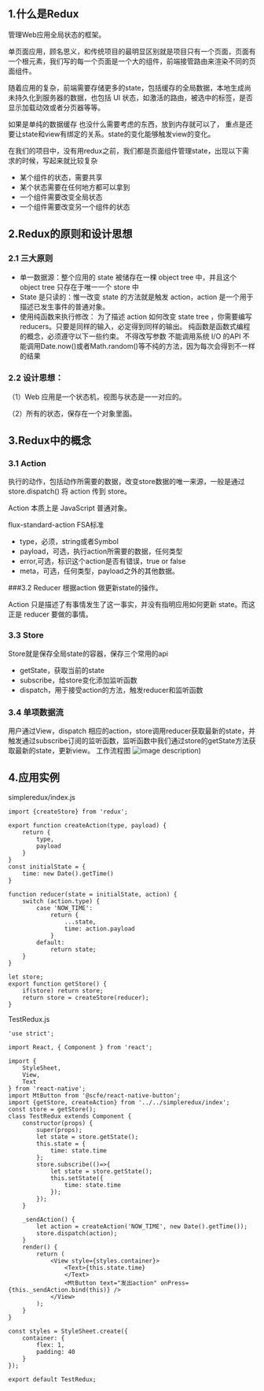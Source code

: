 ## 1.什么是Redux
管理Web应用全局状态的框架。

单页面应用，顾名思义，和传统项目的最明显区别就是项目只有一个页面，页面有一个根元素，我们写的每一个页面是一个大的组件，前端接管路由来渲染不同的页面组件。

随着应用的复杂，前端需要存储更多的state，包括缓存的全局数据，本地生成尚未持久化到服务器的数据，也包括 UI 状态，如激活的路由，被选中的标签，是否显示加载动效或者分页器等等。

如果是单纯的数据缓存 也没什么需要考虑的东西，放到内存就可以了， 重点是还要让state和view有绑定的关系。state的变化能够触发view的变化。

在我们的项目中，没有用redux之前，我们都是页面组件管理state，出现以下需求的时候，写起来就比较复杂

- 某个组件的状态，需要共享
- 某个状态需要在任何地方都可以拿到
- 一个组件需要改变全局状态
- 一个组件需要改变另一个组件的状态

## 2.Redux的原则和设计思想
### 2.1 三大原则
- 单一数据源：整个应用的 state 被储存在一棵 object tree 中，并且这个 object tree 只存在于唯一一个 store 中
- State 是只读的：惟一改变 state 的方法就是触发 action，action 是一个用于描述已发生事件的普通对象。
- 使用纯函数来执行修改： 为了描述 action 如何改变 state tree ，你需要编写 reducers。只要是同样的输入，必定得到同样的输出。
纯函数是函数式编程的概念，必须遵守以下一些约束。
不得改写参数
不能调用系统 I/O 的API
不能调用Date.now()或者Math.random()等不纯的方法，因为每次会得到不一样的结果
### 2.2 设计思想：
（1）Web 应用是一个状态机，视图与状态是一一对应的。

（2）所有的状态，保存在一个对象里面。

## 3.Redux中的概念
### 3.1 Action 
执行的动作，包括动作所需要的数据，改变store数据的唯一来源，一般是通过store.dispatch() 将 action 传到 store。

Action 本质上是 JavaScript 普通对象。

flux-standard-action  FSA标准 
- type，必须，string或者Symbol
- payload，可选，执行action所需要的数据，任何类型
- error,可选，标识这个action是否有错误，true or false
- meta，可选，任何类型，payload之外的其他数据。


###3.2 Reducer
根据action 做更新state的操作。

Action 只是描述了有事情发生了这一事实，并没有指明应用如何更新 state。而这正是 reducer 要做的事情。
### 3.3 Store
Store就是保存全局state的容器，保存三个常用的api
- getState，获取当前的state
- subscribe，给store变化添加监听函数
- dispatch，用于接受action的方法，触发reducer和监听函数

### 3.4 单项数据流
用户通过View，dispatch 相应的action，store调用reducer获取最新的state，并触发通过subscribe订阅的监听函数，监听函数中我们通过store的getState方法获取最新的state，更新view。
工作流程图
![image description](http://dn-cnode.qbox.me/For2XJS4H2rqv4a7L4zFhkSEth6C))
## 4.应用实例
simpleredux/index.js

```
import {createStore} from 'redux';
 
export function createAction(type, payload) {
    return {
        type,
        payload
    }
}
const initialState = {
    time: new Date().getTime()
}
 
function reducer(state = initialState, action) {
    switch (action.type) {
        case 'NOW_TIME':
            return {
                ...state,
                time: action.payload
            }
        default:
            return state;
    }
}
 
let store;
export function getStore() {
    if(store) return store;
    return store = createStore(reducer);
}
```
TestRedux.js

```
'use strict';
 
import React, { Component } from 'react';
 
import {
    StyleSheet,
    View,
    Text
} from 'react-native';
import MtButton from '@scfe/react-native-button';
import {getStore, createAction} from '../../simpleredux/index';
const store = getStore();
class TestRedux extends Component {
    constructor(props) {
        super(props);
        let state = store.getState();
        this.state = {
            time: state.time
        };
        store.subscribe(()=>{
            let state = store.getState();
            this.setState({
                time: state.time
            });
        });
    }
 
    _sendAction() {
        let action = createAction('NOW_TIME', new Date().getTime());
        store.dispatch(action);
    }
    render() {
        return (
            <View style={styles.container}>
                <Text>{this.state.time}
                </Text>
                <MtButton text="发出action" onPress={this._sendAction.bind(this)} />
            </View>
        );
    }
}
 
const styles = StyleSheet.create({
    container: {
        flex: 1,
        padding: 40
    }
});
 
export default TestRedux;
```

